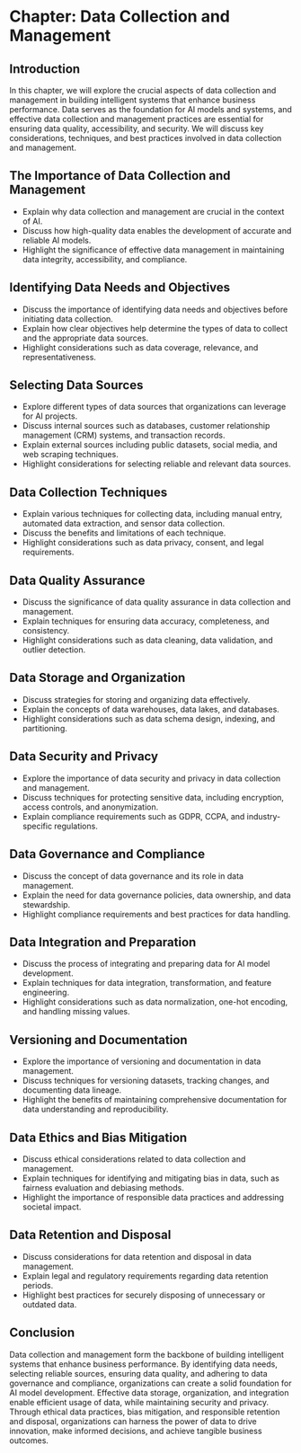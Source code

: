 Chapter: Data Collection and Management
=======================================

Introduction
------------

In this chapter, we will explore the crucial aspects of data collection and management in building intelligent systems that enhance business performance. Data serves as the foundation for AI models and systems, and effective data collection and management practices are essential for ensuring data quality, accessibility, and security. We will discuss key considerations, techniques, and best practices involved in data collection and management.

The Importance of Data Collection and Management
------------------------------------------------

* Explain why data collection and management are crucial in the context of AI.
* Discuss how high-quality data enables the development of accurate and reliable AI models.
* Highlight the significance of effective data management in maintaining data integrity, accessibility, and compliance.

Identifying Data Needs and Objectives
-------------------------------------

* Discuss the importance of identifying data needs and objectives before initiating data collection.
* Explain how clear objectives help determine the types of data to collect and the appropriate data sources.
* Highlight considerations such as data coverage, relevance, and representativeness.

Selecting Data Sources
----------------------

* Explore different types of data sources that organizations can leverage for AI projects.
* Discuss internal sources such as databases, customer relationship management (CRM) systems, and transaction records.
* Explain external sources including public datasets, social media, and web scraping techniques.
* Highlight considerations for selecting reliable and relevant data sources.

Data Collection Techniques
--------------------------

* Explain various techniques for collecting data, including manual entry, automated data extraction, and sensor data collection.
* Discuss the benefits and limitations of each technique.
* Highlight considerations such as data privacy, consent, and legal requirements.

Data Quality Assurance
----------------------

* Discuss the significance of data quality assurance in data collection and management.
* Explain techniques for ensuring data accuracy, completeness, and consistency.
* Highlight considerations such as data cleaning, data validation, and outlier detection.

Data Storage and Organization
-----------------------------

* Discuss strategies for storing and organizing data effectively.
* Explain the concepts of data warehouses, data lakes, and databases.
* Highlight considerations such as data schema design, indexing, and partitioning.

Data Security and Privacy
-------------------------

* Explore the importance of data security and privacy in data collection and management.
* Discuss techniques for protecting sensitive data, including encryption, access controls, and anonymization.
* Explain compliance requirements such as GDPR, CCPA, and industry-specific regulations.

Data Governance and Compliance
------------------------------

* Discuss the concept of data governance and its role in data management.
* Explain the need for data governance policies, data ownership, and data stewardship.
* Highlight compliance requirements and best practices for data handling.

Data Integration and Preparation
--------------------------------

* Discuss the process of integrating and preparing data for AI model development.
* Explain techniques for data integration, transformation, and feature engineering.
* Highlight considerations such as data normalization, one-hot encoding, and handling missing values.

Versioning and Documentation
----------------------------

* Explore the importance of versioning and documentation in data management.
* Discuss techniques for versioning datasets, tracking changes, and documenting data lineage.
* Highlight the benefits of maintaining comprehensive documentation for data understanding and reproducibility.

Data Ethics and Bias Mitigation
-------------------------------

* Discuss ethical considerations related to data collection and management.
* Explain techniques for identifying and mitigating bias in data, such as fairness evaluation and debiasing methods.
* Highlight the importance of responsible data practices and addressing societal impact.

Data Retention and Disposal
---------------------------

* Discuss considerations for data retention and disposal in data management.
* Explain legal and regulatory requirements regarding data retention periods.
* Highlight best practices for securely disposing of unnecessary or outdated data.

Conclusion
----------

Data collection and management form the backbone of building intelligent systems that enhance business performance. By identifying data needs, selecting reliable sources, ensuring data quality, and adhering to data governance and compliance, organizations can create a solid foundation for AI model development. Effective data storage, organization, and integration enable efficient usage of data, while maintaining security and privacy. Through ethical data practices, bias mitigation, and responsible retention and disposal, organizations can harness the power of data to drive innovation, make informed decisions, and achieve tangible business outcomes.
